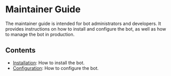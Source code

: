 # Maintainer Guide

The maintainer guide is intended for bot administrators and developers. It provides instructions on how to install and configure the bot, as well as how to manage the bot in production.

## Contents

- [Installation](./installation.md): How to install the bot.
- [Configuration](./configuration.md): How to configure the bot.
